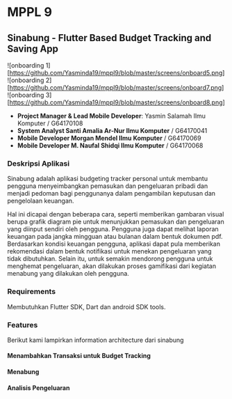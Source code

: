 # MPPL 9 

## Sinabung - Flutter Based Budget Tracking and Saving App

![onboarding 1][https://github.com/Yasminda19/mppl9/blob/master/screens/onboard5.png]
![onboarding 2][https://github.com/Yasminda19/mppl9/blob/master/screens/onboard7.png]
![onboarding 3][https://github.com/Yasminda19/mppl9/blob/master/screens/onboard8.png]


- **Project Manager & Lead Mobile Developer**: Yasmin Salamah Ilmu Komputer / G64170108 
- **System Analyst Santi Amalia Ar-Nur Ilmu Komputer** / G64170041 
- **Mobile Developer Morgan Mendel Ilmu Komputer** / G64170069
- **Mobile Developer M. Naufal Shidqi Ilmu Komputer** / G64170068

### Deskripsi Aplikasi 
Sinabung adalah aplikasi budgeting tracker personal untuk membantu pengguna menyeimbangkan pemasukan dan pengeluaran pribadi dan menjadi pedoman bagi penggunanya dalam pengambilan keputusan dan pengelolaan keuangan.

Hal ini dicapai dengan beberapa cara, seperti memberikan gambaran visual berupa grafik diagram pie untuk menunjukkan pemasukan dan pengeluaran yang diinput sendiri oleh pengguna. Pengguna juga dapat melihat laporan keuangan pada jangka mingguan atau bulanan dalam bentuk dokumen pdf. Berdasarkan kondisi keuangan pengguna, aplikasi dapat pula memberikan rekomendasi dalam bentuk notifikasi untuk menekan pengeluaran yang tidak dibutuhkan. Selain itu, untuk semakin mendorong pengguna untuk menghemat pengeluaran, akan dilakukan proses gamifikasi dari kegiatan menabung yang dilakukan oleh pengguna.

### Requirements 
Membutuhkan Flutter SDK, Dart dan android SDK tools.

### Features

Berikut kami lampirkan information architecture dari sinabung

#### Menambahkan Transaksi untuk Budget Tracking

#### Menabung

#### Analisis Pengeluaran 
